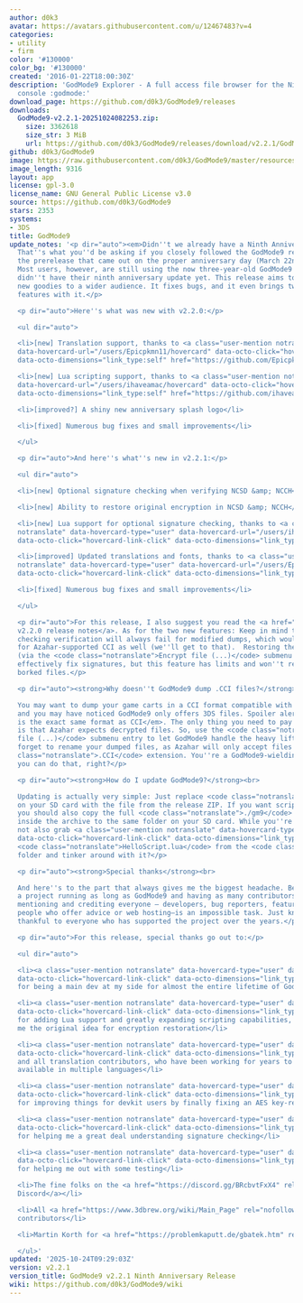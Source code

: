 ```yaml
---
author: d0k3
avatar: https://avatars.githubusercontent.com/u/12467483?v=4
categories:
- utility
- firm
color: '#130000'
color_bg: '#130000'
created: '2016-01-22T18:00:30Z'
description: 'GodMode9 Explorer - A full access file browser for the Nintendo 3DS
  console :godmode:'
download_page: https://github.com/d0k3/GodMode9/releases
downloads:
  GodMode9-v2.2.1-20251024082253.zip:
    size: 3362618
    size_str: 3 MiB
    url: https://github.com/d0k3/GodMode9/releases/download/v2.2.1/GodMode9-v2.2.1-20251024082253.zip
github: d0k3/GodMode9
image: https://raw.githubusercontent.com/d0k3/GodMode9/master/resources/logo.png
image_length: 9316
layout: app
license: gpl-3.0
license_name: GNU General Public License v3.0
source: https://github.com/d0k3/GodMode9
stars: 2353
systems:
- 3DS
title: GodMode9
update_notes: '<p dir="auto"><em>Didn''t we already have a Ninth Anniversary Release</em>?
  That''s what you''d be asking if you closely followed the GodMode9 repo and noticed
  the prerelease that came out on the proper anniversary day (March 22nd) this year.
  Most users, however, are still using the now three-year-old GodMode9 v2.1.1 and
  didn''t have their ninth anniversary update yet. This release aims to bring the
  new goodies to a wider audience. It fixes bugs, and it even brings two small new
  features with it.</p>

  <p dir="auto">Here''s what was new with v2.2.0:</p>

  <ul dir="auto">

  <li>[new] Translation support, thanks to <a class="user-mention notranslate" data-hovercard-type="user"
  data-hovercard-url="/users/Epicpkmn11/hovercard" data-octo-click="hovercard-link-click"
  data-octo-dimensions="link_type:self" href="https://github.com/Epicpkmn11">@Epicpkmn11</a></li>

  <li>[new] Lua scripting support, thanks to <a class="user-mention notranslate" data-hovercard-type="user"
  data-hovercard-url="/users/ihaveamac/hovercard" data-octo-click="hovercard-link-click"
  data-octo-dimensions="link_type:self" href="https://github.com/ihaveamac">@ihaveamac</a></li>

  <li>[improved?] A shiny new anniversary splash logo</li>

  <li>[fixed] Numerous bug fixes and small improvements</li>

  </ul>

  <p dir="auto">And here''s what''s new in v2.2.1:</p>

  <ul dir="auto">

  <li>[new] Optional signature checking when verifying NCSD &amp; NCCH</li>

  <li>[new] Ability to restore original encryption in NCSD &amp; NCCH</li>

  <li>[new] Lua support for optional signature checking, thanks to <a class="user-mention
  notranslate" data-hovercard-type="user" data-hovercard-url="/users/ihaveamac/hovercard"
  data-octo-click="hovercard-link-click" data-octo-dimensions="link_type:self" href="https://github.com/ihaveamac">@ihaveamac</a></li>

  <li>[improved] Updated translations and fonts, thanks to <a class="user-mention
  notranslate" data-hovercard-type="user" data-hovercard-url="/users/Epicpkmn11/hovercard"
  data-octo-click="hovercard-link-click" data-octo-dimensions="link_type:self" href="https://github.com/Epicpkmn11">@Epicpkmn11</a></li>

  <li>[fixed] Numerous bug fixes and small improvements</li>

  </ul>

  <p dir="auto">For this release, I also suggest you read the <a href="https://github.com/d0k3/GodMode9/releases/tag/v2.2.0">GodMode9
  v2.2.0 release notes</a>. As for the two new features: Keep in mind that signature
  checking verification will always fail for modified dumps, which would be the case
  for Azahar-supported CCI as well (we''ll get to that).  Restoring the original encryption
  (via the <code class="notranslate">Encrypt file (...)</code> submenu entry) will
  effectively fix signatures, but this feature has limits and won''t repair completely
  borked files.</p>

  <p dir="auto"><strong>Why doesn''t GodMode9 dump .CCI files?</strong><br>

  You may want to dump your game carts in a CCI format compatible with <a href="https://github.com/azahar-emu/azahar">Azahar</a>,
  and you may have noticed GodMode9 only offers 3DS files. Spoiler alert: <em>3DS
  is the exact same format as CCI</em>. The only thing you need to pay attention to
  is that Azahar expects decrypted files. So, use the <code class="notranslate">Decrypt
  file (...)</code> submenu entry to let GodMode9 handle the heavy lifting. And don''t
  forget to rename your dumped files, as Azahar will only accept files with <code
  class="notranslate">.CCI</code> extension. You''re a GodMode9-wielding power user,
  you can do that, right?</p>

  <p dir="auto"><strong>How do I update GodMode9?</strong><br>

  Updating is actually very simple: Just replace <code class="notranslate">GodMode9.firm</code>
  on your SD card with the file from the release ZIP. If you want scripts and translations,
  you should also copy the full <code class="notranslate">./gm9</code> folder from
  inside the archive to the same folder on your SD card. While you''re at it, why
  not also grab <a class="user-mention notranslate" data-hovercard-type="user" data-hovercard-url="/users/ihaveamac/hovercard"
  data-octo-click="hovercard-link-click" data-octo-dimensions="link_type:self" href="https://github.com/ihaveamac">@ihaveamac</a>’s
  <code class="notranslate">HelloScript.lua</code> from the <code class="notranslate">samples</code>
  folder and tinker around with it?</p>

  <p dir="auto"><strong>Special thanks</strong><br>

  And here''s to the part that always gives me the biggest headache. Because, with
  a project running as long as GodMode9 and having as many contributors as it does,
  mentioning and crediting everyone — developers, bug reporters, feature suggesters,
  people who offer advice or web hosting—is an impossible task. Just know that I’m
  thankful to everyone who has supported the project over the years.</p>

  <p dir="auto">For this release, special thanks go out to:</p>

  <ul dir="auto">

  <li><a class="user-mention notranslate" data-hovercard-type="user" data-hovercard-url="/users/Wolfvak/hovercard"
  data-octo-click="hovercard-link-click" data-octo-dimensions="link_type:self" href="https://github.com/Wolfvak">@Wolfvak</a>,
  for being a main dev at my side for almost the entire lifetime of GodMode9</li>

  <li><a class="user-mention notranslate" data-hovercard-type="user" data-hovercard-url="/users/ihaveamac/hovercard"
  data-octo-click="hovercard-link-click" data-octo-dimensions="link_type:self" href="https://github.com/ihaveamac">@ihaveamac</a>,
  for adding Lua support and greatly expanding scripting capabilities, also for giving
  me the original idea for encryption restoration</li>

  <li><a class="user-mention notranslate" data-hovercard-type="user" data-hovercard-url="/users/Epicpkmn11/hovercard"
  data-octo-click="hovercard-link-click" data-octo-dimensions="link_type:self" href="https://github.com/Epicpkmn11">@Epicpkmn11</a>
  and all translation contributors, who have been working for years to make GodMode9
  available in multiple languages</li>

  <li><a class="user-mention notranslate" data-hovercard-type="user" data-hovercard-url="/users/luigoalma/hovercard"
  data-octo-click="hovercard-link-click" data-octo-dimensions="link_type:self" href="https://github.com/luigoalma">@luigoalma</a>,
  for improving things for devkit users by finally fixing an AES key-related bug</li>

  <li><a class="user-mention notranslate" data-hovercard-type="user" data-hovercard-url="/users/ZeroSkill1/hovercard"
  data-octo-click="hovercard-link-click" data-octo-dimensions="link_type:self" href="https://github.com/ZeroSkill1">@ZeroSkill1</a>,
  for helping me a great deal understanding signature checking</li>

  <li><a class="user-mention notranslate" data-hovercard-type="user" data-hovercard-url="/users/MisterSheeple/hovercard"
  data-octo-click="hovercard-link-click" data-octo-dimensions="link_type:self" href="https://github.com/MisterSheeple">@MisterSheeple</a>,
  for helping me out with some testing</li>

  <li>The fine folks on the <a href="https://discord.gg/BRcbvtFxX4" rel="nofollow">GodMode9
  Discord</a></li>

  <li>All <a href="https://www.3dbrew.org/wiki/Main_Page" rel="nofollow">3dbrew.org</a>
  contributors</li>

  <li>Martin Korth for <a href="https://problemkaputt.de/gbatek.htm" rel="nofollow">GBATEK</a></li>

  </ul>'
updated: '2025-10-24T09:29:03Z'
version: v2.2.1
version_title: GodMode9 v2.2.1 Ninth Anniversary Release
wiki: https://github.com/d0k3/GodMode9/wiki
---
```


